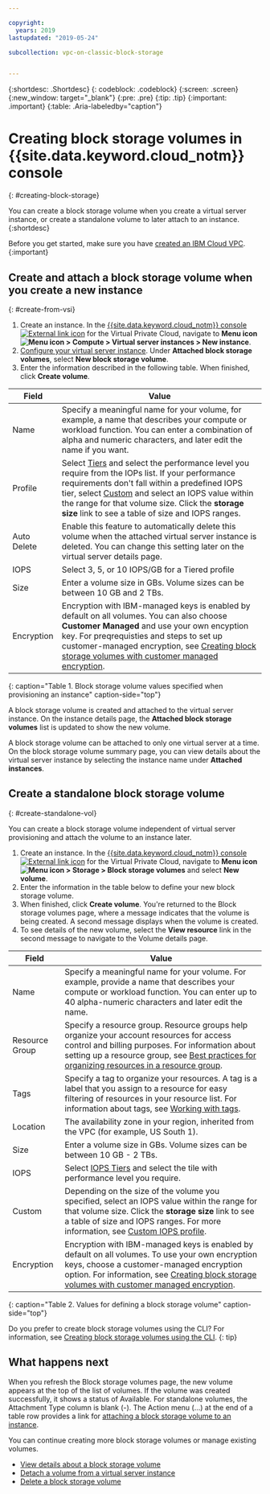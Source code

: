 ```yaml
---

copyright:
  years: 2019
lastupdated: "2019-05-24"

subcollection: vpc-on-classic-block-storage


---
```


{:shortdesc: .Shortdesc}
{: codeblock: .codeblock}
{:screen: .screen}
{:new_window: target="_blank"}
{:pre: .pre}
{:tip: .tip}
{:important: .important}
{:table: .Aria-labeledby="caption"}

# Creating block storage volumes in {{site.data.keyword.cloud_notm}} console
{: #creating-block-storage}

You can create a block storage volume when you create a virtual server instance, or create a standalone volume to later attach to an instance.
{:shortdesc}

Before you get started, make sure you have [created an IBM Cloud VPC](/docs/vpc-on-classic?topic=vpc-on-classic-getting-started).
{:important}

## Create and attach a block storage volume when you create a new instance
{: #create-from-vsi}

1. Create an instance. In the [{{site.data.keyword.cloud_notm}} console ![External link icon](../../icons/launch-glyph.svg "External link icon")](https://console.cloud.ibm.com/vpc) for the Virtual Private Cloud, navigate to **Menu icon ![Menu icon](../../icons/icon_hamburger.svg) > Compute > Virtual server instances > New instance**.
1. [Configure your virtual server instance](/docs/vpc-on-classic-vsi?topic=vpc-on-classic-vsi-creating-virtual-servers). Under **Attached block storage volumes**, select **New block storage volume**.
1. Enter the information described in the following table.  When finished, click **Create volume**.

| Field | Value |
|-------|-------|
| Name  | Specify a meaningful name for your volume, for example, a name that describes your compute or workload function. You can enter a combination of alpha and numeric characters, and later edit the name if you want. |
| Profile | Select [Tiers](/docs/vpc-on-classic-block-storage?topic=vpc-on-classic-block-storage-block-storage-profiles#tiers) and select the performance level you require from the IOPs list. If your performance requirements don't fall within a predefined IOPS tier, select [Custom](/docs/vpc-on-classic-block-storage?topic=vpc-on-classic-block-storage-block-storage-profiles#custom) and  select an IOPS value within the range for that volume size. Click the **storage size** link to see a table of size and IOPS ranges. |
| Auto Delete | Enable this feature to automatically delete this volume when the attached virtual server instance is deleted. You can change this setting later on the virtual server details page. |
| IOPS | Select 3, 5, or 10 IOPS/GB for a Tiered profile |
| Size | Enter a volume size in GBs.  Volume sizes can be between 10 GB and 2 TBs. |
| Encryption | Encryption with IBM-managed keys is enabled by default on all volumes. You can also choose **Customer Managed** and use your own encyption key.  For preqrequisties and steps to set up customer-managed encryption, see [Creating block storage volumes with customer managed encryption](/docs/vpc-on-classic-block-storage?topic=vpc-on-classic-block-storage-block-storage-encryption). |
{: caption="Table 1. Block storage volume values specified when provisioning an instance" caption-side="top"}

A block storage volume is created and attached to the virtual server instance. On the instance details page, the **Attached block storage volumes** list is updated to show the new volume.

A block storage volume can be attached to only one virtual server at a time. On the block storage volume summary page, you can view details about the virtual server instance by selecting the instance name under **Attached instances**.

## Create a standalone block storage volume
{: #create-standalone-vol}

You can create a block storage volume independent of virtual server provisioning and attach the volume to an instance later.

1. Create an instance. In the  [{{site.data.keyword.cloud_notm}} console ![External link icon](../../icons/launch-glyph.svg "External link icon")](https://console.cloud.ibm.com/vpc) for the Virtual Private Cloud, navigate to **Menu icon ![Menu icon](../../icons/icon_hamburger.svg) > Storage > Block storage volumes** and select **New volume**.
1. Enter the information in the table below to define your new block storage volume.
1. When finished, click **Create volume**. You're returned to the Block storage volumes page, where a message indicates that the volume is being created. A second message displays when the volume is created.
1. To see details of the new volume, select the **View resource** link in the second message to navigate to the Volume details page.

| Field | Value |
|-------|-------|
| Name  | Specify a meaningful name for your volume. For example, provide a name that describes your compute or workload function. You can enter up to 40 alpha-numeric characters and later edit the name. |
| Resource Group | Specify a resource group. Resource groups help organize your account resources for access control and billing purposes. For information about setting up a resource group, see [Best practices for organizing resources in a resource group](/docs/resources?topic=resources-bp_resourcegroups#setuprgs). |
| Tags | Specify a tag to organize your resources. A tag is a label that you assign to a resource for easy filtering of resources in your resource list. For information about tags, see [Working with tags](/docs/resources?topic=resources-tag). |
| Location | The availability zone in your region, inherited from the VPC (for example, US South 1). |
| Size | Enter a volume size in GBs.  Volume sizes can be between 10 GB - 2 TBs. |
| IOPS | Select [IOPS Tiers](/docs/vpc-on-classic-block-storage?topic=vpc-on-classic-block-storage-block-storage-profiles#tiers) and select the tile with performance level you require. |
| Custom | Depending on the size of the volume you specified, select an IOPS value within the range for that volume size.  Click the **storage size** link to see a table of size and IOPS ranges. For more information, see [Custom IOPS profile](/docs/vpc-on-classic-block-storage?topic=vpc-on-classic-block-storage-block-storage-profiles#custom). |
| Encryption | Encryption with IBM-managed keys is enabled by default on all volumes. To use your own encryption keys, choose a customer-managed encryption option. For information, see [Creating block storage volumes with customer managed encryption](/docs/vpc-on-classic-block-storage?topic=vpc-on-classic-block-storage-block-storage-encryption).|
{: caption="Table 2. Values for defining a block storage volume" caption-side="top"}

Do you prefer to create block storage volumes using the CLI? For information, see [Creating block storage volumes using the CLI](/docs/vpc-on-classic-block-storage?topic=vpc-on-classic-block-storage-creating-block-storage-cli).
{: tip}

## What happens next

When you refresh the Block storage volumes page, the new volume appears at the top of the list of volumes. If the volume was created successfully, it shows a status of Available. For standalone volumes, the Attachment Type column is blank (-). The Action menu (...) at the end of a table row provides a link for [attaching a block storage volume to an instance](/docs/vpc-on-classic-block-storage?topic=vpc-on-classic-block-storage-attaching-block-storage).

You can continue creating more block storage volumes or manage existing volumes.

* [View details about a block storage volume](/docs/vpc-on-classic-block-storage?topic=vpc-on-classic-block-storage-viewing-block-storage)
* [Detach a volume from a virtual server instance](/docs/vpc-on-classic-block-storage?topic=vpc-on-classic-block-storage-managing-block-storage#detach)
* [Delete a block storage volume](docs/vpc-on-classic-block-storage?topic=vpc-on-classic-block-storage-managing-block-storage#delete)